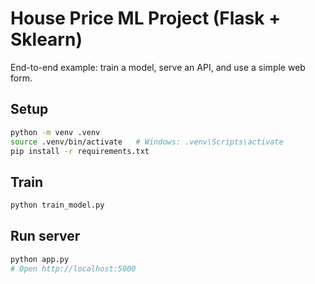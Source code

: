 # House Price ML Project (Flask + Sklearn)

End-to-end example: train a model, serve an API, and use a simple web form.

## Setup
```bash
python -m venv .venv
source .venv/bin/activate   # Windows: .venv\Scripts\activate
pip install -r requirements.txt
```

## Train
```bash
python train_model.py
```

## Run server
```bash
python app.py
# Open http://localhost:5000
```
